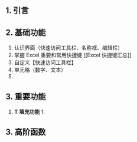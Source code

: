 ## 1. 引言 

## 2. 基础功能
1. 认识界面（快速访问工具栏、名称框、编辑栏）
2. 掌握 Excel 重要和常用快捷键 [[Excel 快捷键汇总]]
3. 自定义【快速访问工具栏】
4. 单元格（数字、文本）
5. 

## 3. 重要功能
1. **T 填充功能**
	1. 

## 3. 高阶函数